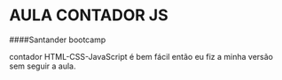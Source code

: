 # AULA CONTADOR JS

####Santander bootcamp

contador HTML-CSS-JavaScript é bem fácil então eu fiz a minha versão sem
seguir a aula.

